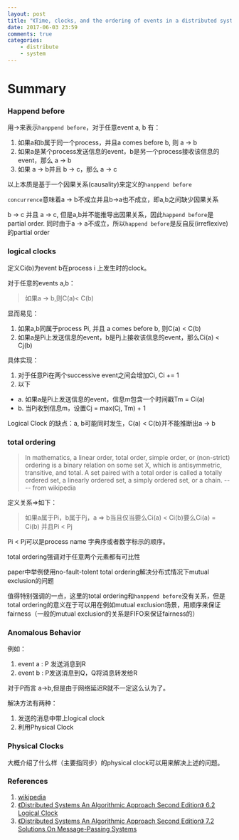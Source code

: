 ```yaml
---
layout: post
title: "《Time, clocks, and the ordering of events in a distributed system》summary"
date: 2017-06-03 23:59
comments: true
categories:
    - distribute
    - system
---
```

# Summary
### Happend before
用→来表示`hanppend before`，对于任意event a, b 有：

1. 如果a和b属于同一个process，并且a comes before b, 则 a → b
2. 如果a是某个process发送信息的event，b是另一个process接收该信息的event，那么 a → b
3. 如果 a → b并且 b → c，那么 a → c

以上本质是基于一个因果关系(causality)来定义的`hanppend before`

`concurrence`意味着a → b不成立并且b→a也不成立，即a,b之间缺少因果关系

b →  c 并且 a  →  c, 但是a,b并不能推导出因果关系，因此`happend before`是partial order.
同时由于a → a不成立，所以`happend before`是反自反(irreflexive)的partial order


### logical clocks

定义Ci(b)为event b在process i 上发生时的clock。

对于任意的events a,b：
> 如果a → b,则C(a)< C(b)

显而易见：

1. 如果a,b同属于process Pi, 并且 a comes before b, 则C(a) < C(b)
2. 如果a是Pi上发送信息的event，b是Pj上接收该信息的event，那么Ci(a) < Cj(b)


具体实现：

1. 对于任意Pi在两个successive event之间会增加Ci, Ci += 1
2. 以下
  - a. 如果a是Pi上发送信息的event，信息m包含一个时间戳Tm = Ci(a)
  - b. 当Pj收到信息m，设置Cj = max(Cj, Tm) + 1

Logical Clock 的缺点：a, b可能同时发生，C(a) < C(b)并不能推断出a → b

### total ordering
> In mathematics, a linear order, total order, simple order, or (non-strict) ordering is a binary relation on some set X, which is antisymmetric, transitive, and total. A set paired with a total order is called a totally ordered set, a linearly ordered set, a simply ordered set, or a chain. ---- from wikipedia

定义关系=>如下：
>如果a属于Pi，b属于Pj，a => b当且仅当要么Ci(a) < Ci(b)要么Ci(a) = Ci(b) 并且Pi < Pj

Pi < Pj可以是process name 字典序或者数字标示的顺序。

total ordering强调对于任意两个元素都有可比性

paper中举例使用no-fault-tolent total ordering解决分布式情况下mutual exclusion的问题

值得特别强调的一点，这里的total ordering和`hanppend before`没有关系，但是total ordering的意义在于可以用在例如mutual exclusion场景，用顺序来保证fairness（一般的mutual exclusion的关系是FIFO来保证fairness的）


### Anomalous Behavior

例如：

1. event a : P 发送消息到R
2. event b :  P发送消息到Q，Q将消息转发给R

对于P而言 a→b,但是由于网络延迟R就不一定这么认为了。

解决方法有两种：

1. 发送的消息中带上logical clock
2. 利用Physical Clock


### Physical Clocks
大概介绍了什么样（主要指同步）的physical clock可以用来解决上述的问题。

### References
1. [wikipedia](https://en.wikipedia.org/wiki/Lamport_timestamps)
2. [《Distributed Systems An Algorithmic Approach Second Edition》 6.2 Logical Clock](https://www.amazon.com/Distributed-Systems-Algorithmic-Approach-Information/dp/1466552972)
3. [《Distributed Systems An Algorithmic Approach Second Edition》 7.2 Solutions On Message-Passing Systems](https://www.amazon.com/Distributed-Systems-Algorithmic-Approach-Information/dp/1466552972)
